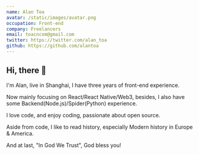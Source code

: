 ```yaml
---
name: Alan Toa
avatar: /static/images/avatar.png
occupation: Front-end
company: Freelancers
email: toacncom@gmail.com
twitter: https://twitter.com/alan_toa
github: https://github.com/alantoa
---
```


## Hi, there 🤟

I'm Alan, live in Shanghai, I have three years of front-end experience.

Now mainly focusing on React/React Native/Web3, besides, I also have some Backend(Node.js)/Spider(Python) experience.

I love code, and enjoy coding, passionate about open source.

Aside from code, I like to read history, especially Modern history in Europe & America.

And at last, "In God We Trust", God bless you!
